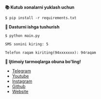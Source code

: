 **📚 Kutub xonalarni yuklash uchun**

`$ pip install -r requirements.txt`

**📌 Dasturni ishga tushurish**

`$ python main.py`

`SMS sonini kiring: 5`

`Telefon raqam kiriting(94xxxxxxx): 94raqam`

**📌 Ijtimoiy tarmoqlarga obuna bo'ling!**

- [Telegram](https://t.me/UlugbekWeb)
-  [Youtube](https://youtube.com/@ulugbekweb)
- [Instagram](https://instagram.com/UlugbekWeb)
- [Github](https://github.com/ulugbekde/)
- [Website](https://xunix.uz)
  

